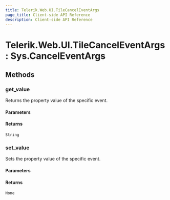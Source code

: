 ```yaml
---
title: Telerik.Web.UI.TileCancelEventArgs
page_title: Client-side API Reference
description: Client-side API Reference
---
```


# Telerik.Web.UI.TileCancelEventArgs : Sys.CancelEventArgs 

## Methods

###  get_value

Returns the property value of the specific event.

#### Parameters

#### Returns

`String` 

###  set_value

Sets the property value of the specific event.

#### Parameters

#### Returns

`None` 


